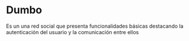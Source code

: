 # Dumbo
Es un una red social que presenta funcionalidades básicas destacando la autenticación del usuario y la comunicación entre ellos
